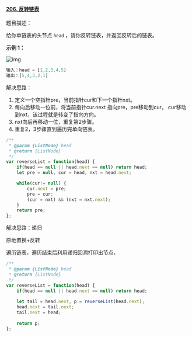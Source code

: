 #### [206. 反转链表](https://leetcode-cn.com/problems/reverse-linked-list/)

题目描述：

给你单链表的头节点 `head` ，请你反转链表，并返回反转后的链表。

**示例 1：**

![img](D:\myproject\frontend-studynotes\images\反转链表示例1.jpg)

```js
输入：head = [1,2,3,4,5]
输出：[5,4,3,2,1]
```



解决思路：

1. 定义一个空指针pre，当前指针cur和下一个指针nxt。
2. 每向后移动一位前，将当前指针cur.next 指向pre，pre移动到cur， cur移动到nxt，该过程就是转变了指向方向。
3. nxt向后再移动一位，重复第2步骤。
4. 重复2，3步骤直到遍历完单向链表。

```js
/**
 * @param {ListNode} head
 * @return {ListNode}
 */
var reverseList = function(head) {
    if(head == null || head.next == null) return head;
    let pre = null, cur = head, nxt = head.next;

    while(cur!= null) {
        cur.next = pre;
        pre = cur;
        (cur = nxt) && (nxt = nxt.next);
    }
    return pre;
};
```



解决思路：递归

原地置换+反转

遍历链表，遍历结束后利用递归回溯打印出节点，

```js
/**
 * @param {ListNode} head
 * @return {ListNode}
 */
var reverseList = function(head) {
    if(head == null || head.next == null) return head;
    
    let tail = head.next, p = reverseList(head.next);
    head.next = tail.next;
    tail.next = head;
    
    return p;
};
```

